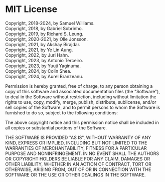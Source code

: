 # MIT License

Copyright, 2018-2024, by Samuel Williams.  
Copyright, 2018, by Gabriel Sobrinho.  
Copyright, 2019, by Richard S. Leung.  
Copyright, 2020-2021, by Olle Jonsson.  
Copyright, 2021, by Akshay Birajdar.  
Copyright, 2021, by Ye Lin Aung.  
Copyright, 2022, by Juri Hahn.  
Copyright, 2023, by Antonio Terceiro.  
Copyright, 2023, by Yuuji Yaginuma.  
Copyright, 2024, by Colin Shea.  
Copyright, 2024, by Aurel Branzeanu.  

Permission is hereby granted, free of charge, to any person obtaining a copy
of this software and associated documentation files (the "Software"), to deal
in the Software without restriction, including without limitation the rights
to use, copy, modify, merge, publish, distribute, sublicense, and/or sell
copies of the Software, and to permit persons to whom the Software is
furnished to do so, subject to the following conditions:

The above copyright notice and this permission notice shall be included in all
copies or substantial portions of the Software.

THE SOFTWARE IS PROVIDED "AS IS", WITHOUT WARRANTY OF ANY KIND, EXPRESS OR
IMPLIED, INCLUDING BUT NOT LIMITED TO THE WARRANTIES OF MERCHANTABILITY,
FITNESS FOR A PARTICULAR PURPOSE AND NONINFRINGEMENT. IN NO EVENT SHALL THE
AUTHORS OR COPYRIGHT HOLDERS BE LIABLE FOR ANY CLAIM, DAMAGES OR OTHER
LIABILITY, WHETHER IN AN ACTION OF CONTRACT, TORT OR OTHERWISE, ARISING FROM,
OUT OF OR IN CONNECTION WITH THE SOFTWARE OR THE USE OR OTHER DEALINGS IN THE
SOFTWARE.
